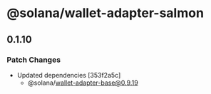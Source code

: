 # @solana/wallet-adapter-salmon

## 0.1.10

### Patch Changes

-   Updated dependencies [353f2a5c]
    -   @solana/wallet-adapter-base@0.9.19
